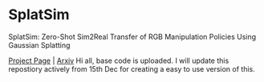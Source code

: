 # SplatSim
SplatSim: Zero-Shot Sim2Real Transfer of RGB Manipulation Policies Using Gaussian Splatting

[Project Page](https://splatsim.github.io) | [Arxiv](https://arxiv.org/abs/2409.10161)
Hi all, 
base code is uploaded. 
I will update this repostiory actively from 15th Dec for creating a easy to use version of this.  
